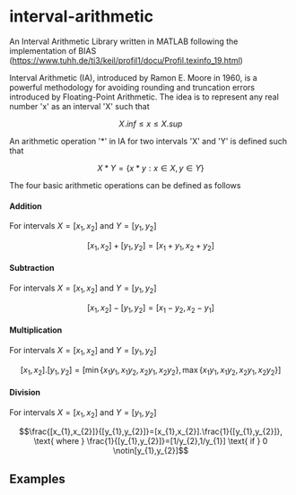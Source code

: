 # interval-arithmetic
An Interval Arithmetic Library written in MATLAB following the implementation of BIAS (https://www.tuhh.de/ti3/keil/profil1/docu/Profil.texinfo_19.html)

Interval Arithmetic (IA), introduced by Ramon E. Moore in 1960, is a powerful methodology for avoiding rounding and truncation errors introduced by Floating-Point Arithmetic. The idea is to represent any real number 'x' as an interval 'X'
such that 
```math
X.inf \leq x \leq X.sup
```

An arithmetic operation '*' in IA for two intervals 'X' and 'Y' is defined such that
```math
X*Y = \{ x*y : x \in X, y \in Y \}
```
The four basic arithmetic operations can be defined as follows
#### Addition
For intervals $X=[x_{1},x_{2}]$ and $Y=[y_{1},y_{2}]$
```math
[x_{1},x_{2}]+[y_{1},y_{2}]=[x_{1}+y_{1},x_{2}+y_{2}]
```
#### Subtraction
For intervals $X=[x_{1},x_{2}]$ and $Y=[y_{1},y_{2}]$
```math
[x_{1},x_{2}]-[y_{1},y_{2}]=[x_{1}-y_{2},x_{2}-y_{1}]
```
#### Multiplication
For intervals $X=[x_{1},x_{2}]$ and $Y=[y_{1},y_{2}]$
```math
[x_{1},x_{2}].[y_{1},y_{2}]=[\min\{x_{1}y_{1},x_{1}y_{2},x_{2}y_{1},x_{2}y_{2}\},\max\{x_{1}y_{1},x_{1}y_{2},x_{2}y_{1},x_{2}y_{2}\}]
```
#### Division
For intervals $X=[x_{1},x_{2}]$ and $Y=[y_{1},y_{2}]$
```math
\frac{[x_{1},x_{2}]}{[y_{1},y_{2}]}=[x_{1},x_{2}].\frac{1}{[y_{1},y_{2}]},
\text{ where } 
\frac{1}{[y_{1},y_{2}]}=[1/y_{2},1/y_{1}] \text{ if } 0 \notin[y_{1},y_{2}]
```
## Examples
